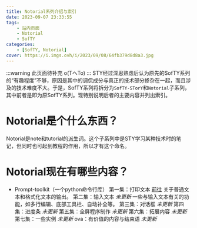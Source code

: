 ```yaml
---
title: Notorial系列介绍与索引
date: 2023-09-07 23:33:55
tags:
    - 站内页面
    - Notorial
    - SofTY
categories: 
    - [SofTY, Notorial]
cover: https://i.imgs.ovh/i/2023/09/08/64fb379d8d8a3.jpg
---
```

:::warning
此页面待补充 o(TヘTo)
:::
STY经过深思熟虑后认为原先的SofTY系列的“有趣程度”不够，原因是其中的调侃成分与真正的技术部分掺杂在一起，而且涉及的技术难度不大。于是，SofTY系列将拆分为`SofTY-STorY`和`Notorial`子系列，其中前者是即为原SofTY系列。现特别说明后者的主要内容并列出索引。

# Notorial是个什么东西？
Notorial是note和tutorial的派生词。这个子系列中是STY学习某种技术时的笔记，但同时也可起到教程的作用，所以才有这个命名。

# Notorial现在有哪些内容？
- Prompt-toolkit（一个python命令行库）
    第一集：打印文本 [前往](https://ameitsu.github.io/SofTY/Notorial/SofTY/Notorial/prompt-toolkit-print/)
    关于普通文本和格式化文本的输出。
    第二集：输入文本 *未更新*
    一些与输入文本有关的功能，如多行编辑、底部工具栏、自动补全等。
    第三集：对话框 *未更新*
    第四集：进度条 *未更新*
    第五集：全屏程序制作 *未更新*
    第六集：拓展内容 *未更新*
    第七集：一些实例 *未更新*
    ova：有价值的内容与结束语 *未更新*